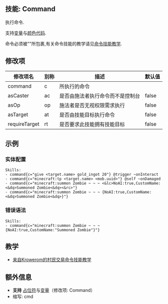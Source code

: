 技能: Command
--------------------------

执行命令.

支持[变量](/技能/变量)与[颜色代码](/杂项/颜色代码).

命令必须被""所包裹,有关命令技能的教学请见[命令技能教学](/教学/命令技能).

修改项
----------

| 修改项名 | 别称    | 描述                                                                                                    | 默认值 |
|-----------|------------|----------------------------------------------------------------------------------------------------------------|---------------|
| command       | c       | 所执行的命令                                                   |         | 无 |
| asCaster      | ac      | 是否由施法者执行命令而不是控制台 | false   |
| asOp          | op      | 施法者是否无视权限需求执行                      | false   |
| asTarget      | at      | 是否由技能目标执行命令                                 | false   |
| requireTarget | rt      | 是否要求此技能拥有技能目标                                  | false   |


示例
--------

### 实体配置

    Skills:
    - command{c="give <target.name> gold_ingot 20"} @trigger ~onInteract
    - command{c="minecraft:tp <target.name> <mob.uuid>"} @self ~onDamaged
    - command{c="minecraft:summon Zombie ~ ~ ~ <&lc>NoAI:true,CustomName:<&dq>Summoned Zombie<&dq><&rc>"}
    - command{c="minecraft:summon Zombie ~ ~ ~ {NoAI:true,CustomName:<&dq>Summoned Zombie<&dq>}"}

### 错误语法

    Skills:
    - command{c="minecraft:summon Zombie ~ ~ ~ {NoAI:true,CustomName:"Summoned Zombie"}"}

教学
---------

-   [来自Krowerom的村民交易命令技能教学](https://www.youtube.com/watch?v=p71bl_W3a4I&feature=youtu.be)


额外信息
-------

- **支持** [占位符](/技能/占位符)与[变量](/技能/变量)（修改项: Command）
- 缩写: cmd
